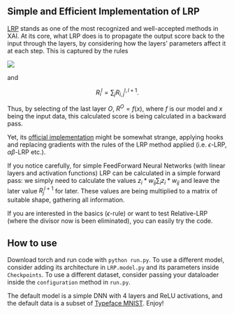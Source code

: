 ## Simple and Efficient Implementation of LRP

[LRP](https://journals.plos.org/plosone/article?id=10.1371/journal.pone.0130140) stands as one of the most recognized and well-accepted methods in XAI. At its core, what LRP does is to propagate the output score back to the input through the layers, by considering how the layers' parameters affect it at each step. This is captured by the rules

<img src="https://render.githubusercontent.com/render/math?math=R_{i, j}^{l, l+1} = \frac{z_i*w_{ij}}{\sum_i z_i*w_{ij}} R_j^{l+1},">

<!-- $$R_{i, j}^{l, l+1} = \frac{z_i*w_{ij}}{\sum_i z_i*w_{ij}} R_j^{l+1},$$ -->

and

$$R_i^l = \sum_j R_{i, j}^{l, l+1}.$$

Thus, by selecting of the last layer $O$, $R^O = f(x)$, where $f$ is our model and $x$ being the input data, this calculated score is being calculated in a backward pass. 

Yet, its [official implementation](https://github.com/chr5tphr/zennit) might be somewhat strange, applying hooks and replacing gradients with the rules of the LRP method applied (i.e. $\epsilon$-LRP, $\alpha\beta$-LRP etc.). 

<!-- Also, the relevance values of the input and intermediate layers do not sum up to 1 (check [here](https://github.com/chr5tphr/zennit/issues/213)) -->

If you notice carefully, for simple FeedForward Neural Networks (with linear layers and activation functions) LRP can be calculated in a simple forward pass: we simply need to calculate the values ${z_i*w_{ij}}{\sum_i z_i*w_{ij}}$ and leave the later value $R_j^{l+1}$ for later. These values are being multiplied to a matrix of suitable shape, gathering all information.

If you are interested in the basics ($\epsilon$-rule) or want to test Relative-LRP (where the divisor now is been eliminated), you can easily try the code.

## How to use

Download torch and run code with `python run.py`. To use a different model, consider adding its architecture in `LRP.model.py` and its parameters inside `Checkpoints`. To use a different dataset, consider passing your dataloader inside the `configuration` method in `run.py`.

The default model is a simple DNN with 4 layers and ReLU activations, and the default data is a subset of [Typeface MNIST](https://www.kaggle.com/datasets/nimishmagre/tmnist-typeface-mnist). Enjoy! 